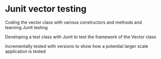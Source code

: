# Junit vector testing

Coding the vector class with various constructors and methods and learning Junit testing

Developing a test class with Junit to test the framework of the Vector class

Incrementally tested with versions to show how a potential larger scale application is tested

